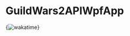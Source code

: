 # GuildWars2APIWpfApp
{<img src="https://wakatime.com/badge/user/b115b94e-b2c9-4acf-a83b-3fb24160240a/project/018e3500-249f-4d77-abfb-27652c24986e.svg" alt="wakatime" />}